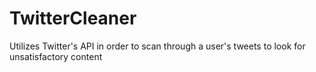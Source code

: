 # TwitterCleaner
Utilizes Twitter's API in order to scan through a user's tweets to look for unsatisfactory content
